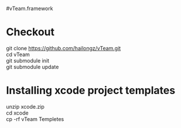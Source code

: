 #vTeam.framework

# Checkout 

git clone https://github.com/hailongz/vTeam.git <br />
cd vTeam  <br />
git submodule init  <br />
git submodule update <br />


# Installing xcode project templates

unzip xcode.zip <br />
cd xcode <br />
cp -rf vTeam Templetes <br />

